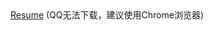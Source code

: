<div class="resume-frame">
        <object width="100%" height="100%" type="application/pdf" data="https://cdn.jsdelivr.net/gh/yanyunchangfeng/cdn@1.0.0/assets/cf-resume.pdf" internalinstanceid="5">
            <a href="https://cdn.jsdelivr.net/gh/yanyunchangfeng/cdn@1.0.0/assets/cf-resume.pdf" download="https://cdn.jsdelivr.net/gh/yanyunchangfeng/cdn@1.0.0/assets/cf-resume.pdf">Resume</a>  (QQ无法下载，建议使用Chrome浏览器)
        </object>
</div>
